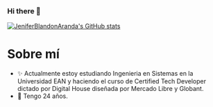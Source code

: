### Hi there 👋

[![JeniferBlandonAranda's GitHub stats](https://github-readme-stats.vercel.app/api?username=JeniferBlandonAranda)](https://github.com/anuraghazra/github-readme-stats)

# Sobre mí
- ✨ Actualmente estoy estudiando Ingenieria en Sistemas en la Universidad EAN y haciendo el curso de Certified Tech Developer dictado por Digital House diseñada por Mercado Libre y Globant.
- 💜 Tengo 24 años.
<!-- - 🌻 Revisa mi currículum -->



<!--
**JeniferBlandonAranda/JeniferBlandonAranda** is a ✨ _special_ ✨ repository because its `README.md` (this file) appears on your GitHub profile.

Here are some ideas to get you started:

- 🔭 I’m currently working on ...
- 🌱 I’m currently learning ...
- 👯 I’m looking to collaborate on ...
- 🤔 I’m looking for help with ...
- 💬 Ask me about ...
- 📫 How to reach me: ...
- 😄 Pronouns: ...
- ⚡ Fun fact: ...
-->
